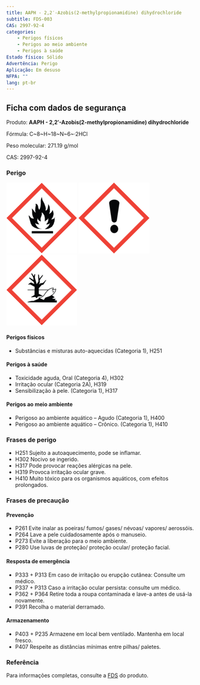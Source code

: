 ```yaml
---
title: AAPH - 2,2′-Azobis(2-methylpropionamidine) dihydrochloride
subtitle: FDS-003
CAS: 2997-92-4
categories: 
    - Perigos físicos
    - Perigos ao meio ambiente
    - Perigos à saúde
Estado físico: Sólido
Advertência: Perigo
Aplicação: Em desuso
NFPA: ""
lang: pt-br
---
```


## Ficha com dados de segurança

Produto: **AAPH - 2,2′-Azobis(2-methylpropionamidine) dihydrochloride**

Fórmula: C~8~H~18~N~6~·2HCl

Peso molecular: 271.19 g/mol

CAS: 2997-92-4

### Perigo

![Chama](pic/GHS02.png) ![Ponto de exclamação](pic/GHS07.png) ![Meio ambiente](pic/GHS09.png)

#### Perigos físicos

- Substâncias e misturas auto-aquecidas (Categoria 1), H251

#### Perigos à saúde

- Toxicidade aguda, Oral (Categoria 4), H302
- Irritação ocular (Categoria 2A), H319
- Sensibilização à pele. (Categoria 1), H317

#### Perigos ao meio ambiente

- Perigoso ao ambiente aquático – Agudo (Categoria 1), H400
- Perigoso ao ambiente aquático – Crônico. (Categoria 1), H410

### Frases de perigo

- H251 Sujeito a autoaquecimento, pode se inflamar.
- H302 Nocivo se ingerido.
- H317 Pode provocar reações alérgicas na pele.
- H319 Provoca irritação ocular grave.
- H410 Muito tóxico para os organismos aquáticos, com efeitos prolongados.

### Frases de precaução

#### Prevenção

- P261 Evite inalar as poeiras/ fumos/ gases/ névoas/ vapores/ aerossóis.
- P264 Lave a pele cuidadosamente após o manuseio.
- P273 Evite a liberação para o meio ambiente.
- P280 Use luvas de proteção/ proteção ocular/ proteção facial.

#### Resposta de emergência

- P333 + P313 Em caso de irritação ou erupção cutânea: Consulte um médico.
- P337 + P313 Caso a irritação ocular persista: consulte um médico.
- P362 + P364 Retire toda a roupa contaminada e lave-a antes de usá-la novamente.
- P391 Recolha o material derramado.

#### Armazenamento

- P403 + P235 Armazene em local bem ventilado. Mantenha em local fresco.
- P407 Respeite as distâncias mínimas entre pilhas/ paletes.

### Referência

Para informações completas, consulte a [FDS](https://drive.google.com/file/d/1K1Jn5jF0VQCFnbr1qOe66qcz_IIJh4fW/view?usp=sharing) do produto.
